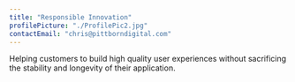 ```yaml
---
title: "Responsible Innovation"
profilePicture: "./ProfilePic2.jpg"
contactEmail: "chris@pittborndigital.com"
---
```


Helping customers to build high quality user experiences without sacrificing the stability and longevity of their application.

